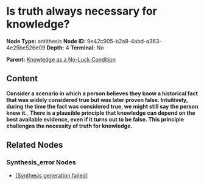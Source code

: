 # Is truth always necessary for knowledge?

**Node Type:** antithesis
**Node ID:** 9e42c905-b2a8-4abd-a363-4e25be526e09
**Depth:** 4
**Terminal:** No

**Parent:** [Knowledge as a No-Luck Condition](knowledge-as-a-no-luck-condition-synthesis-1e4ea7a1-f11b-4d1d-9337-dcc437e907d4.md)

## Content

**Consider a scenario in which a person believes they know a historical fact that was widely considered true but was later proven false. Intuitively, during the time the fact was considered true, we might still say the person knew it.**, **There is a plausible principle that knowledge can depend on the best available evidence, even if it turns out to be false. This principle challenges the necessity of truth for knowledge.**

## Related Nodes

### Synthesis_error Nodes

- [[Synthesis generation failed]](synthesis-generation-failed-synthesis-error-5a34037b-700a-4bdc-ae45-cce5cb851af6.md)
